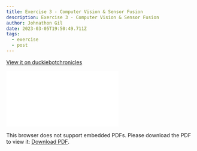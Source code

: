 ```yaml
---
title: Exercise 3 - Computer Vision & Sensor Fusion
description: Exercise 3 - Computer Vision & Sensor Fusion
author: Johnathon Gil
date: 2023-03-05T19:50:49.711Z
tags:
  - exercise
  - post
---
```


<a href="https://sites.google.com/ualberta.ca/duckiebotchronicles/the-chapters/chapter-3">View it on duckiebotchronicles</a>

<object data="/static/file/lab3.pdf" type="application/pdf" width="750px" height="750px">
    <embed src="/static/file/lab3.pdf" type="application/pdf">
      <p>This browser does not support embedded PDFs. Please download the PDF to view it: 
      <a href="/static/file/lab3.pdf">Download PDF</a>.</p>
    </embed>
</object>
